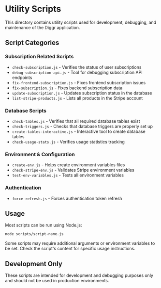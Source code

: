 # Utility Scripts

This directory contains utility scripts used for development, debugging, and maintenance of the Diggr application.

## Script Categories

### Subscription Related Scripts
- `check-subscription.js` - Verifies the status of user subscriptions
- `debug-subscription-api.js` - Tool for debugging subscription API endpoints
- `fix-frontend-subscription.js` - Fixes frontend subscription issues
- `fix-subscription.js` - Fixes backend subscription data
- `update-subscription.js` - Updates subscription status in the database
- `list-stripe-products.js` - Lists all products in the Stripe account

### Database Scripts
- `check-tables.js` - Verifies that all required database tables exist
- `check-triggers.js` - Checks that database triggers are properly set up
- `create-tables-interactive.js` - Interactive tool to create database tables
- `check-usage-stats.js` - Verifies usage statistics tracking

### Environment & Configuration
- `create-env.js` - Helps create environment variables files
- `check-stripe-env.js` - Validates Stripe environment variables
- `test-env-variables.js` - Tests all environment variables

### Authentication
- `force-refresh.js` - Forces authentication token refresh

## Usage

Most scripts can be run using Node.js:

```bash
node scripts/script-name.js
```

Some scripts may require additional arguments or environment variables to be set. Check the script's content for specific usage instructions.

## Development Only

These scripts are intended for development and debugging purposes only and should not be used in production environments. 
